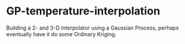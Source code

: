 GP-temperature-interpolation
============================

Building a 2- and 3-D interpolator using a Gaussian Process, perhaps eventually have it do some Ordinary Kriging.
